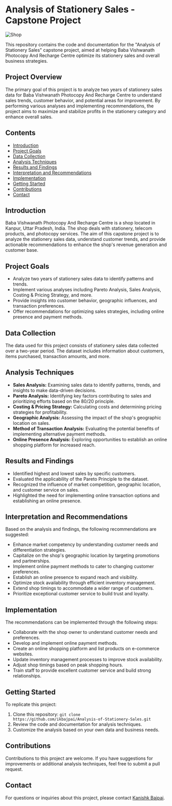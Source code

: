 # Analysis of Stationery Sales - Capstone Project

![Shop](images/shop.jpg)

This repository contains the code and documentation for the "Analysis of Stationery Sales" capstone project, aimed at helping Baba Vishwanath Photocopy And Recharge Centre optimize its stationery sales and overall business strategies.

## Project Overview

The primary goal of this project is to analyze two years of stationery sales data for Baba Vishwanath Photocopy And Recharge Centre to understand sales trends, customer behavior, and potential areas for improvement. By performing various analyses and implementing recommendations, the project aims to maximize and stabilize profits in the stationery category and enhance overall sales.

## Contents

- [Introduction](#introduction)
- [Project Goals](#project-goals)
- [Data Collection](#data-collection)
- [Analysis Techniques](#analysis-techniques)
- [Results and Findings](#results-and-findings)
- [Interpretation and Recommendations](#interpretation-and-recommendations)
- [Implementation](#implementation)
- [Getting Started](#getting-started)
- [Contributions](#contributions)
- [Contact](#contact)

## Introduction

Baba Vishwanath Photocopy And Recharge Centre is a shop located in Kanpur, Uttar Pradesh, India. The shop deals with stationery, telecom products, and photocopy services. The aim of this capstone project is to analyze the stationery sales data, understand customer trends, and provide actionable recommendations to enhance the shop's revenue generation and customer base.

## Project Goals

- Analyze two years of stationery sales data to identify patterns and trends.
- Implement various analyses including Pareto Analysis, Sales Analysis, Costing & Pricing Strategy, and more.
- Provide insights into customer behavior, geographic influences, and transaction preferences.
- Offer recommendations for optimizing sales strategies, including online presence and payment methods.

## Data Collection

The data used for this project consists of stationery sales data collected over a two-year period. The dataset includes information about customers, items purchased, transaction amounts, and more.

## Analysis Techniques

- **Sales Analysis:** Examining sales data to identify patterns, trends, and insights to make data-driven decisions.
- **Pareto Analysis:** Identifying key factors contributing to sales and prioritizing efforts based on the 80/20 principle.
- **Costing & Pricing Strategy:** Calculating costs and determining pricing strategies for profitability.
- **Geographic Analysis:** Assessing the impact of the shop's geographic location on sales.
- **Method of Transaction Analysis:** Evaluating the potential benefits of implementing alternative payment methods.
- **Online Presence Analysis:** Exploring opportunities to establish an online shopping platform for increased reach.

## Results and Findings

- Identified highest and lowest sales by specific customers.
- Evaluated the applicability of the Pareto Principle to the dataset.
- Recognized the influence of market competition, geographic location, and customer service on sales.
- Highlighted the need for implementing online transaction options and establishing an online presence.

## Interpretation and Recommendations

Based on the analysis and findings, the following recommendations are suggested:

- Enhance market competency by understanding customer needs and differentiation strategies.
- Capitalize on the shop's geographic location by targeting promotions and partnerships.
- Implement online payment methods to cater to changing customer preferences.
- Establish an online presence to expand reach and visibility.
- Optimize stock availability through efficient inventory management.
- Extend shop timings to accommodate a wider range of customers.
- Prioritize exceptional customer service to build trust and loyalty.

## Implementation

The recommendations can be implemented through the following steps:

- Collaborate with the shop owner to understand customer needs and preferences.
- Develop and implement online payment methods.
- Create an online shopping platform and list products on e-commerce websites.
- Update inventory management processes to improve stock availability.
- Adjust shop timings based on peak shopping hours.
- Train staff to provide excellent customer service and build strong relationships.

## Getting Started

To replicate this project:

1. Clone this repository: `git clone https://github.com/ikbajpai/Analysis-of-Stationery-Sales.git`
2. Review the code and documentation for analysis techniques.
3. Customize the analysis based on your own data and business needs.

## Contributions

Contributions to this project are welcome. If you have suggestions for improvements or additional analysis techniques, feel free to submit a pull request.

## Contact

For questions or inquiries about this project, please contact [Kanishk Bajpai](ikbajpai).
